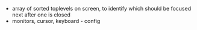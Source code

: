 - array of sorted toplevels on screen, to identify which should be focused next after one is closed
- monitors, cursor, keyboard - config
